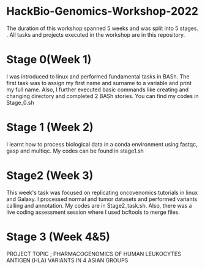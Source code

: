 # HackBio-Genomics-Workshop-2022
The duration of this workshop spanned 5 weeks and was split into 5 stages. . All tasks and projects executed in the workshop are in this repository.
# Stage 0(Week 1) 
I was introduced to linux and performed fundamental tasks in BASh. 
The first task was to assign my first name and surname to a variable and print my full name.
Also, I further executed basic commands like creating and changing directory and completed 2 BASh stories.
 You can find my codes in Stage_0.sh

# Stage 1 (Week 2)
I learnt how to process biological data in a conda environment using fastqc, gasp and multiqc. My codes can be found in stage1.sh

# Stage2 (Week 3)
This week's task was focused on replicating oncovenomics tutorials in linux and Galaxy. I processed normal and tumor datasets and performed variants calling and annotation.
My codes are in Stage2_task.sh. 
Also, there was a live coding assessment session where I used bcftools to merge files.
# Stage 3 (Week 4&5)
PROJECT TOPIC ; PHARMACOGENOMICS OF HUMAN LEUKOCYTES ANTIGEN (HLA) VARIANTS IN 4 ASIAN GROUPS
